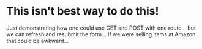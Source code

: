 # This isn't best way to do this!
Just demonstrating how one could use GET and POST with one route... but we can refresh and resubmit the form... If we were selling items at Amazon that could be awkward...
